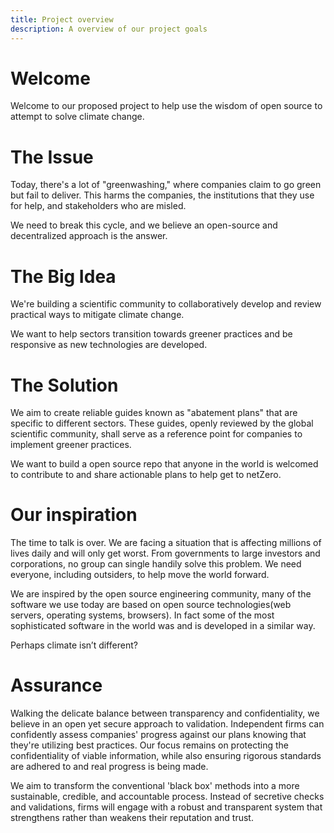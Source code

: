 ```yaml
---
title: Project overview
description: A overview of our project goals
---
```


# Welcome

Welcome to our proposed project to help use the wisdom of open source to attempt to solve climate change.

# The Issue

Today, there's a lot of "greenwashing," where companies claim to go green but fail to deliver. This harms the companies, the institutions that they use for help, and stakeholders who are misled. 

We need to break this cycle, and we believe an open-source and decentralized approach is the answer.

# The Big Idea

We're building a scientific community to collaboratively develop and review practical ways to mitigate climate change. 

We want to help sectors transition towards greener practices and be responsive as new technologies are developed.

# The Solution

We aim to create reliable guides known as "abatement plans" that are specific to different sectors. These guides, openly reviewed by the global scientific community, shall serve as a reference point for companies to implement greener practices.

We want to build a open source repo that anyone in the world is welcomed to contribute to and share actionable plans to help get to netZero. 

# Our inspiration

The time to talk is over.  We are facing a situation that is affecting millions of lives daily and will only get worst.  From governments to large investors and corporations, no group can single handily solve this problem.  We need everyone, including outsiders, to help move the world forward.

We are inspired by the open source engineering community, many of the software we use today are based on open source technologies(web servers, operating systems, browsers). In fact some of the most sophisticated software in the world was and is developed in a similar way.  

Perhaps climate isn’t different? 

# Assurance

Walking the delicate balance between transparency and confidentiality, we believe in an open yet secure approach to validation. Independent firms can confidently assess companies' progress against our plans knowing that they're utilizing best practices. Our focus remains on protecting the confidentiality of viable information, while also ensuring rigorous standards are adhered to and real progress is being made.

We aim to transform the conventional 'black box' methods into a more sustainable, credible, and accountable process. Instead of secretive checks and validations, firms will engage with a robust and transparent system that strengthens rather than weakens their reputation and trust.